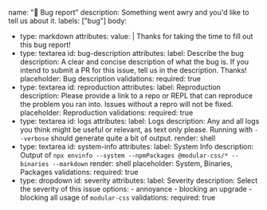 name: "🐞 Bug report"
description: Something went awry and you'd like to tell us about it.
labels: ["bug"]
body:
  - type: markdown
    attributes:
      value: |
        Thanks for taking the time to fill out this bug report!
  - type: textarea
    id: bug-description
    attributes:
      label: Describe the bug
      description: A clear and concise description of what the bug is. If you intend to submit a PR for this issue, tell us in the description. Thanks!
      placeholder: Bug description
    validations:
      required: true
  - type: textarea
    id: reproduction
    attributes:
      label: Reproduction
      description: Please provide a link to a repo or REPL that can reproduce the problem you ran into. Issues without a repro will not be fixed.
      placeholder: Reproduction
    validations:
      required: true
  - type: textarea
    id: logs
    attributes:
      label: Logs
      description: Any and all logs you think might be useful or relevant, as text only please. Running with `--verbose` should generate quite a bit of output.
      render: shell
  - type: textarea
    id: system-info
    attributes:
      label: System Info
      description: Output of `npx envinfo --system --npmPackages @modular-css/* --binaries --markdown`
      render: shell
      placeholder: System, Binaries, Packages
    validations:
      required: true
  - type: dropdown
    id: severity
    attributes:
      label: Severity
      description: Select the severity of this issue
      options:
        - annoyance
        - blocking an upgrade
        - blocking all usage of `modular-css`
    validations:
      required: true
